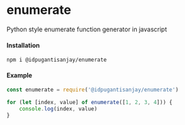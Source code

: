 # enumerate
Python style enumerate function generator in javascript


#### Installation

```npm i @idpugantisanjay/enumerate```

#### Example

```js
const enumerate = require('@idpugantisanjay/enumerate')

for (let [index, value] of enumerate([1, 2, 3, 4])) {
    console.log(index, value)
}

```
